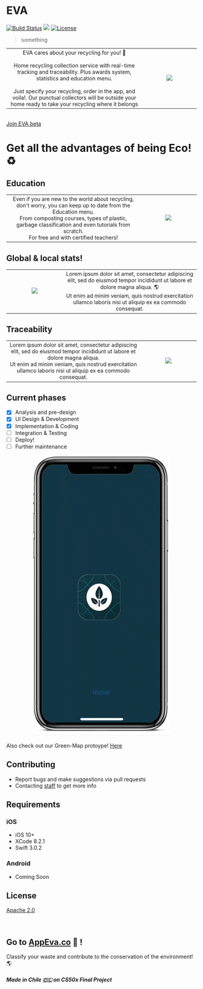 # EVA
[![Build Status](https://travis-ci.org/wallabag/ios-app.svg?branch=master)](https://travis-ci.org/wallabag/ios-app) ![](https://img.shields.io/badge/Updated-December%2029,%202020-lightgrey.svg) [![License](https://img.shields.io/badge/License-Apache%202.0-blue.svg)](https://opensource.org/licenses/Apache-2.0)

> something

<table width="100%">
	<tr>
	<td width="50%" align='center'>
EVA cares about your recycling for you! 🌱 <br><br>
Home recycling collection service with real-time tracking and traceability. Plus awards system, statistics and education menu. <br><br>
Just specify your recycling, order in the app, and voila!.
Our punctual collectors will be outside your home ready to take your recycling where it belongs <br>
	</td>
	<td width="20%" align='center'>
<img src=https://raw.githubusercontent.com/CxrlosKenobi/EVA-app/main/assets/logo.png>
	</td>
	</table>  
<br>
<a href="https://docs.google.com/forms/d/e/1FAIpQLScX2k1ENVkQKQgq1y_e976E9z5-DLCIfde4uVP6MOsm7PkJ2w/viewform" target="_blank">Join EVA beta</a>

# Get all the advantages of being Eco! ♻️
## Education
<table width="100%">
	<tr>
	<td width="50%" align='center'>
Even if you are new to the world about recycling, don't worry, you can keep up to date from the Education menu. <br> From composting courses, types of plastic, garbage classification and even tutorials from scratch. <br>For free and with certified teachers!
	</td>
	<td width="21%" align='center'>
<img src=https://raw.githubusercontent.com/CxrlosKenobi/EVA-app/main/assets/Education.png>
	</td>
	</table>

## Global & local stats!
<table width="100%">
	<tr>
	<td width="21%" align='center'>
<img src=https://raw.githubusercontent.com/CxrlosKenobi/EVA-app/main/assets/stats.png>
	</td>
	<td width="50%" align='center'>
Lorem ipsum dolor sit amet, consectetur adipiscing elit, sed do eiusmod tempor incididunt ut labore et dolore magna aliqua. 🌎 <br>
Ut enim ad minim veniam, quis nostrud exercitation ullamco laboris nisi ut aliquip ex ea commodo consequat.
	</td>
	</table>

## Traceability
<table width="100%">
	<tr>
	<td width="50%" align='center'>
Lorem ipsum dolor sit amet, consectetur adipiscing elit, sed do eiusmod tempor incididunt ut labore et dolore magna aliqua. <br>
Ut enim ad minim veniam, quis nostrud exercitation ullamco laboris nisi ut aliquip ex ea commodo consequat.
	</td>
	<td width="21%" align='center'>
<img src=https://raw.githubusercontent.com/CxrlosKenobi/EVA-app/main/assets/mockup3.png>
	</td>
	</table>


## Current phases
- [x] Analysis and pre-design
- [x] UI Design & Development
- [x] Implementation & Coding
- [ ] Integration & Testing
- [ ] Deploy!
- [ ] Further maintenance

<p align="center">
		<img src="assets/app.gif" alt="animated" />
</p>

Also check out our Green-Map protoype! <a href="https://www.google.com/maps/d/u/0/embed?mid=1dpgtAlGBRyuXnYp_Lwpkwqioimgx-zd-
" target="_blank">Here</a>



## Contributing
- Report bugs and make suggestions via pull requests
- Contacting <a href="https://www.linkedin.com/in/carloskenobi/" target="_blank">staff</a> to get more info


## Requirements

### iOS
- iOS 10+
- XCode 8.2.1
- Swift 3.0.2
### Android
- Coming Soon

## License
<a href="https://github.com/CxrlosKenobi/EVA-app/blob/main/LICENSE" target="_blank">Apache 2.0</a>
<br>
<br>
<br>


## Go to <a href="https://appeva.co" target="_blank">AppEva.co</a> 💚 !
Classify your waste and contribute to the conservation of the environment! 🌎

##### Made in Chile 🇨🇱 on CS50x Final Project
